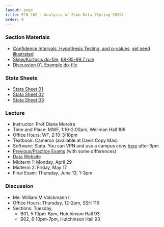 ```yaml
---
layout: page
title: ECN 102 - Analysis of Econ Data (Spring 2019)
order: 9
---
```


### Section Materials
* [Confidence Intervals, Hypothesis Testing, and p-values](CI_htest_pvalue.pdf), [set seed illustrated](setseed.do)
* [Skew/Kurtosis do-file](dofile02.do), [68-95-99.7 rule](68-95-997.jpg)
* [Discussion 01](discussion01.pdf), [Example do-file](dofile01.do)


### Stata Sheets
* [Stata Sheet 01](stata01.pdf)
* [Stata Sheet 02](stata02.pdf)
* [Stata Sheet 03](stata03.pdf)


### Lecture
* Instructor: Prof Diana Moreira
* Time and Place: MWF, 1:10-2:00pm, Wellman Hall 106
* Office Hours: WF, 2:10-3:10pm
* Textbook: Cameron (available at Davis Copy Max)
* Software: Stata. You can VPN and use a campus copy [here](https://virtuallab.ucdavis.edu/) after 6pm
* [Previous/Practice Exams](http://cameron.econ.ucdavis.edu/e102/supp102.html) (with some differences)
* [Data Website](http://cameron.econ.ucdavis.edu/ECN102SPRING/AED_DATA.html)
* Midterm 1: Monday, April 29
* Midterm 2: Friday, May 17
* Final Exam: Thursday, June 13, 1-3pm


### Discussion
* Me: William M Volckmann II
* Office Hours: Thursday, 12-2pm, SSH 116
* Sections: Tuesday,
  * B01, 5:10pm-6pm, Hutchinson Hall 93
  * B02, 6:10pm-7pm, Hutchinson Hall 93
